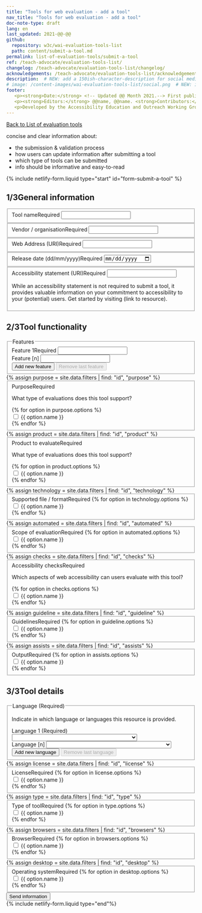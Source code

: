 ```yaml
---
title: "Tools for web evaluation - add a tool"
nav_title: "Tools for web evaluation - add a tool"
doc-note-type: draft
lang: en   
last_updated: 2021-@@-@@
github:
  repository: w3c/wai-evaluation-tools-list
  path: content/submit-a-tool.md
permalink: list-of-evaluation-tools/submit-a-tool
ref: /teach-advocate/evaluation-tools-list/
changelog: /teach-advocate/evaluation-tools-list/changelog/
acknowledgements: /teach-advocate/evaluation-tools-list/acknowledgements/
description:  # NEW: add a 150ish-character-description for social media   # translate the description
# image: /content-images/wai-evaluation-tools-list/social.png  # NEW: image for social media (leave commented out if we don't have a specific one for this reource)
footer: 
   <p><strong>Date:</strong> <!-- Updated @@ Month 2021.--> First published Month 20@@. CHANGELOG.</p>
   <p><strong>Editors:</strong> @@name, @@name. <strong>Contributors:</strong> @@name, @@name, and <a href="https://www.w3.org/groups/wg/eowg/participants">participants of the EOWG</a>. ACKNOWLEDGEMENTS lists contributors and credits.</p>
   <p>Developed by the Accessibility Education and Outreach Working Group (<a href="http://www.w3.org/WAI/EO/">EOWG</a>). Developed as part of the <a href="https://www.w3.org/WAI/about/projects/wai-coop/">WAI-CooP project</a>, co-funded by the European Commission.</p>
---
```


<div style="grid-column: 4 / span 4">

<style>
{% include css/styles.css %}
main > header { grid-column: 4 / span 4; }
</style>
<div class="submission-header">
  <a href="../list-of-evaluation-tools/">Back to List of evaluation tools</a>
  <p>
    concise and clear information about:
  </p>
  <ul>
    <li>the submission & validation process</li>
    <li>how users can update information after submitting a tool</li>
    <li>which type of tools can be submitted</li>
    <li>info should be informative and easy-to-read</li>
  </ul>
</div>
{% include netlify-form.liquid type="start" id="form-submit-a-tool" %}
<div class="submission-form">
  <h2 id="general-information"><span>1/3</span>General information</h2>

  <fieldset class="field">
      <label for="tool-title" class="label-input">Tool name<span>Required</span></label>
      <input type="text" id="tool-title" required>
  </fieldset>
  <fieldset class="field">
      <label for="tool-provider" class="label-input">Vendor / organisation<span>Required</span></label>
      <input type="text" id="tool-provider" required>
  </fieldset>
  <fieldset class="field">
      <label for="tool-website" class="label-input">Web Address (URI)<span>Required</span></label>
      <input type="url" name="tool-website" id="tool-website" required>
  </fieldset>
  <fieldset class="field">
      <label for="tool-release"  class="label-input">Release date (dd/mm/yyyy)<span>Required</span></label>
      <input type="date" id="tool-release" required>
  </fieldset>
  <fieldset class="field">
      <label for="tool-a11yloc" class="label-input">Accessibility statement (URI)<span>Required</span></label>
      <input type="url" id="tool-a11yloc" required>
      <p>
        While an accessibility statement is not required to submit a tool, it provides valuable information on your commitment to accessibility to your (potential) users. Get started by visiting (link to resource).
      </p>
  </fieldset>

  <h2 id="tool-functionality"><span>2/3</span>Tool functionality</h2>

  <fieldset class="field" id="features">
    <legend class="label">Features</legend>
    <div class="line">
      <label for="tool-feature_1" class="label-input">Feature 1<span>Required</span></label>
      <input type="text" name="features[]" id="feature_1" class="select-form" required> 
    </div>
    <div class="proto">
      <label for="tool-feature_[n]" class="label-input">Feature [n]</label>
      <input type="text" name="feature[]" id="feature_[n]" class="select-form" required> 
    </div>
    <button type="button" class="add_line small">Add new feature</button>
    <button type="button" class="remove_line small" disabled>Remove last feature</button>
  </fieldset>
  {% assign purpose = site.data.filters | find: "id", "purpose" %}
  <fieldset class="field" id="purpose">
      <label for="tool-purpose"  class="label-input">Purpose<span>Required</span></label>
      <p>What type of evaluations does this tool support?</p>
      {% for option in purpose.options %}
        <div class="radio-field">
          <input type="checkbox" name="purpose[]" id="tool-purpose-{{ option.id }}" required>
          <label for="tool-purpose-{{ option.id }}">{{ option.name }}</label>
        </div>
      {% endfor %}
  </fieldset>
  {% assign product = site.data.filters | find: "id", "product" %}
  <fieldset class="field" id="product">
      <label for="tool-product"  class="label-input">Product to evaluate<span>Required</span></label>
      <p>What type of evaluations does this tool support?</p>
      {% for option in product.options %}
        <div class="radio-field">
          <input type="checkbox" name="product[]" id="tool-product-{{ option.id }}" required>
          <label for="tool-product-{{ option.id }}">{{ option.name }}</label>
        </div>
      {% endfor %}
  </fieldset>
  {% assign technology = site.data.filters | find: "id", "technology" %}
  <fieldset class="field" id="technology">
      <label for="tool-technology"  class="label-input">Supported file / format<span>Required</span></label>
      {% for option in technology.options %}
        <div class="radio-field">
          <input type="checkbox" name="technology[]" id="tool-technology-{{ option.id }}" required>
          <label for="tool-technology-{{ option.id }}">{{ option.name }}</label>
        </div>
      {% endfor %}
  </fieldset>
  {% assign automated = site.data.filters | find: "id", "automated" %}
  <fieldset class="field" id="automated">
      <label for="tool-automated"  class="label-input">Scope of evaluation<span>Required</span></label>
      {% for option in automated.options %}
        <div class="radio-field">
          <input type="checkbox" name="automated[]" id="tool-automated-{{ option.id }}" required>
          <label for="tool-automated-{{ option.id }}">{{ option.name }}</label>
        </div>
      {% endfor %}
  </fieldset>
  {% assign checks = site.data.filters | find: "id", "checks" %}
  <fieldset class="field" id="checks">
      <label for="tool-checks"  class="label-input">Accessibility checks<span>Required</span></label>
      <p>Which aspects of web accessibility can users evaluate with this tool?</p>
      {% for option in checks.options %}
        <div class="radio-field">
          <input type="checkbox" name="checks[]" id="tool-checks-{{ option.id }}" required>
          <label for="tool-checks-{{ option.id }}">{{ option.name }}</label>
        </div>
      {% endfor %}
  </fieldset>
  {% assign guideline = site.data.filters | find: "id", "guideline" %}
  <fieldset class="field" id="checks">
      <label for="tool-guideline"  class="label-input">Guidelines<span>Required</span></label>
      {% for option in guideline.options %}
        <div class="radio-field">
          <input type="checkbox" name="guideline[]" id="tool-guideline-{{ option.id }}" required>
          <label for="tool-guideline-{{ option.id }}">{{ option.name }}</label>
        </div>
      {% endfor %}
  </fieldset>
  {% assign assists = site.data.filters | find: "id", "assists" %}
  <fieldset class="field" id="checks">
      <label for="tool-assists"  class="label-input">Output<span>Required</span></label>
      {% for option in assists.options %}
        <div class="radio-field">
          <input type="checkbox" name="assists[]" id="tool-assists-{{ option.id }}" required>
          <label for="tool-assists-{{ option.id }}">{{ option.name }}</label>
        </div>
      {% endfor %}
  </fieldset>

  <h2 id="tool-details"><span>3/3</span>Tool details </h2>

  <fieldset class="field" id="language">
    <legend class="label">Language (Required)</legend>
    <p class="expl">Indicate in which language or languages this resource is provided.</p>
    <div class="line">
      <label for="tool-language_1" class="label-input">Language 1 (Required)</label>
      <select name="language[]" id="language_1" class="select-form" required> 
          <option value=""></option>
          {% for language in site.data.lang %}
              <option value="{{ language[0] }}">{{ language[1].name }} ({{language[1].nativeName }})</option>
          {% endfor %}
      </select>
    </div>
    <div class="proto">
      <label for="tool-language_[n]" class="label-input">Language [n]</label>
      <select name="language[]" id="language_[n]" class="select-form" required> 
          <option value=""></option>
          {% for language in site.data.lang %}
              <option value="{{ language[0] }}">{{ language[1].name }} ({{language[1].nativeName }})</option>
          {% endfor %}
      </select>
      </div>
    <button type="button" class="add_line small">Add new language</button>
    <button type="button" class="remove_line small" disabled>Remove last language</button>
  </fieldset>
  {% assign license = site.data.filters | find: "id", "license" %}
  <fieldset class="field" id="license">
      <label for="tool-license"  class="label-input">License<span>Required</span></label>
      {% for option in license.options %}
        <div class="radio-field">
          <input type="checkbox" name="license[]" id="tool-license-{{ option.id }}" required>
          <label for="tool-license-{{ option.id }}">{{ option.name }}</label>
        </div>
      {% endfor %}
  </fieldset>
  {% assign type = site.data.filters | find: "id", "type" %}
  <fieldset class="field" id="type">
      <label for="tool-type"  class="label-input">Type of tool<span>Required</span></label>
      {% for option in type.options %}
        <div class="radio-field">
          <input type="checkbox" name="type[]" id="tool-type-{{ option.id }}" required>
          <label for="tool-type-{{ option.id }}">{{ option.name }}</label>
        </div>
      {% endfor %}
  </fieldset>
  {% assign browsers = site.data.filters | find: "id", "browsers" %}
  <fieldset class="field" id="browsers">
      <label for="tool-browsers"  class="label-input">Browser<span>Required</span></label>
      {% for option in browsers.options %}
        <div class="radio-field">
          <input type="checkbox" name="browsers[]" id="tool-browsers-{{ option.id }}" required>
          <label for="tool-browsers-{{ option.id }}">{{ option.name }}</label>
        </div>
      {% endfor %}
  </fieldset>
  {% assign desktop = site.data.filters | find: "id", "desktop" %}
  <fieldset class="field" id="desktop">
      <label for="tool-desktop"  class="label-input">Operating system<span>Required</span></label>
      {% for option in desktop.options %}
        <div class="radio-field">
          <input type="checkbox" name="desktop[]" id="tool-desktop-{{ option.id }}" required>
          <label for="tool-desktop-{{ option.id }}">{{ option.name }}</label>
        </div>
      {% endfor %}
  </fieldset>


<!--   <div class="field">
     <label for="submitter-name" class="label-input">Name (Required)</label>
     <input type="text" id="submitter-name" required>
   </div> -->
<!--    <div class="field">
     <label for="submitter-email" class="label-input">Email (Required)</label>
     <input type="email" id="submitter-email" required>
  </div> -->

<!--   <h2 id="the-resource">About the resource</h2>
  <p>Provide some information about the tool. This information will be publicly shared.</p>

  <div class="field">
      <label for="tool-provider" class="label-input">Provider (Required)</label>
      <input type="text" id="tool-provider" required>
  </div>
  <div class="field">
      <label for="tool-description" class="label-input">Description (Required)</label>
      <p class="expl">Provide a brief description of this tool (max.: 350 chars).</p>
      <textarea id="tool-description" maxlength="350" required></textarea>
      <p><em>Please enter only plain text (no HTML). URIs are not linked.</em></p>
  </div>

  <fieldset class="field"  id="tool-features">
    <legend class="label">Features (Required)</legend>
  </fieldset>

  <fieldset class="field" id="tool-purpose">
    <legend class="label">Purpose (Required)</legend>
    <div class="radio-field">
      <input type="radio" name="tool-purpose" id="tool-purpose-automated" required>
      <label for="tool-purpose-automated">Automatically test accessibility</label>
    </div> 
    <div class="radio-field">
      <input type="radio" name="tool-purpose" id="tool-purpose-manual" required>
      <label for="tool-purpose-manual">Support manual testing</label>
    </div>
    <div class="radio-field">
      <input type="radio" name="tool-purpose" id="tool-purpose-simulate" required>
      <label for="tool-purpose-simulate">Simulate user experience</label>
    </div> 
  </fieldset>

  <fieldset class="field"  id="tool-product">
    <legend class="label">Product to evaluate (Required)</legend>
  </fieldset>

  <fieldset class="field"  id="tool-mediatype">
    <legend class="label">Media type (Required)</legend>
  </fieldset>

  <fieldset class="field"  id="tool-type">
    <legend class="label">Type of tool (Required)</legend>
  </fieldset>

  <fieldset class="field" id="course-license">
    <legend class="label">Paid or free (Required)</legend> -->
<!--     <div class="radio-field">
      <input type="radio" name="course-cost" id="course-cost-free">
      <label for="course-cost-free">Free of charge</label>
    </div> 
    <div class="radio-field">
      <input type="radio" name="course-cost" id="course-cost-free-certificates-for-purchase" required>
      <label for="course-cost-free-certificates-for-purchase">Free with certificates for purchase</label>
    </div>
    <div class="radio-field">
      <input type="radio" name="course-cost" id="course-cost-free-limited-time">
      <label for="course-cost-free-limited-time">Free for limited content or duration</label>
    </div>
    <div class="radio-field">
      <input type="radio" name="course-cost" id="course-cost-free-or-reduced-for-some">
      <label for="course-cost-free-or-reduced-for-some">Free or reduced fee for some</label>
    </div>
    <div class="radio-field">
      <input type="radio" name="course-cost" id="course-cost-paid">
      <label for="course-cost-paid">Paid</label>
    </div>  --> 
<!--   </fieldset>

  <fieldset class="field"  id="tool-scope">
    <legend class="label">Scope (Required)</legend>
  </fieldset>

  <fieldset class="field"  id="tool-guideline">
    <legend class="label">Guidelines (Required)</legend>
  </fieldset>

  <fieldset class="field"  id="tool-technology">
    <legend class="label">File format (Required)</legend>
  </fieldset>

  <fieldset class="field"  id="tool-operatingsystem">
    <legend class="label">Operating system (Required)</legend>
  </fieldset>

  <fieldset class="field"  id="tool-browser">
    <legend class="label">Browser (Required)</legend>
  </fieldset>

  <fieldset class="field"  id="tool-metrics">
    <legend class="label">Metrics (Required)</legend>
  </fieldset>

  <fieldset class="field" id="language">
    <legend class="label">Language (Required)</legend>
    <p class="expl">Indicate in which language or languages this resource is provided.</p>
    <div class="line">
      <label for="course-language_1" class="label-input">Language 1 (Required)</label>
      <select name="language" id="language_1" class="select-form" required> 
          <option value=""></option>
          {% for language in site.data.lang %}
              <option value="{{ language[0] }}">{{ language[1].name }} ({{language[1].nativeName }})</option>
          {% endfor %}
      </select>
    </div>
    <div class="proto">
      <label for="course-language_[n]" class="label-input">Language [n]</label>
      <select name="language" id="language_[n]" class="select-form" required> 
          <option value=""></option>
          {% for language in site.data.lang %}
              <option value="{{ language[0] }}">{{ language[1].name }} ({{language[1].nativeName }})</option>
          {% endfor %}
      </select>
      </div>
    <button type="button" class="add-line small">Add new language</button>
    <button type="button" class="remove-line small" disabled>Remove last language</button>
  </fieldset>

  <fieldset class="field"  id="course-accessibility-support">
    <legend><h3>Accessibility support</h3></legend>
    <p class="expl">If applicable, indicate what accessibility support is provided (see guidance on <a href="https://www.w3.org/WAI/teach-advocate/accessible-presentations/">How to Make Your Presentations Accessible to All</a>). Include details in the text box.</p>
    {% include accessibility-support.liquid %}
  </fieldset>

  <div class="field">
      <label for="tool-content-update"  class="label-input">Last updated (Required)</label>
      <input type="date" id="tool-content-update" required>
  </div>
  <div class="field">
      <label for="tool-content-release"  class="label-input">Date added? (Required)</label>
      <input type="date" id="tool-content-release" required>
  </div>

  <h2>Submitting your tool</h2>
  <div class="field">
    <label for="comments" class="label-input">Comments</label>
    <p class="expl">Let us know if you have any comments. This information will not be publicly shared.</p>
    <textarea id="comments"></textarea>
  </div>
  <fieldset class="field">
    <div class="radio-field">  
      <input type="checkbox" id="check-correct-info" required> 
      <label for="check-correct-info">The information I provided is correct according to the best of my knowledge (Required).</label>
    </div>
    <div class="radio-field">  
      <input type="checkbox" id="check-publish-info" required> 
      <label for="confirmatin-publish-info">I give permission for the information about this resource to be published in the W3C's List of Evaluation Tools (Required).</label>
    </div>
  </fieldset>
  <p>When you submit the form, we will review your submission and add it to the list. This will be within a month.</p> -->
  <div class="field">
    <button type="submit">Send information</button>
  </div>
</div>
{% include netlify-form.liquid type="end"%}

<script>
{% include js/submission.js %}
</script>